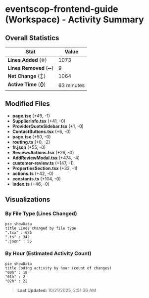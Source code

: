 # eventscop-frontend-guide (Workspace) - Activity Summary 

## Overall Statistics

| Stat                   | Value                                                             |
| ---------------------- | ----------------------------------------------------------------- |
| **Lines Added** (➕)   | 1073                                          |
| **Lines Removed** (➖) | 9                                        |
| **Net Change** (↕)    | 1064                |
| **Active Time** (⌚)   | 63 minutes |


## Modified Files
- **page.tsx** (+49, -1)
- **SupplierInfo.tsx** (+41, -0)
- **ProviderQuoteSidebar.tsx** (+1, -0)
- **ContactButtons.tsx** (+6, -0)
- **page.tsx** (+50, -0)
- **routing.ts** (+0, -2)
- **fr.json** (+55, -0)
- **ReviewsActions.tsx** (+26, -0)
- **AddReviewModal.tsx** (+474, -4)
- **customer-review.ts** (+147, -1)
- **PropertiesSection.tsx** (+32, -1)
- **actions.ts** (+42, -0)
- **constants.ts** (+104, -0)
- **index.ts** (+46, -0)

## Visualizations

### By File Type (Lines Changed)

```mermaid
pie showData
title Lines changed by file type
".tsx" : 685
".ts" : 342
".json" : 55
```

### By Hour (Estimated Activity Count)

```mermaid
pie showData
title Coding activity by hour (count of changes)
"00h" : 19
"01h" : 2
"02h" : 22
```


> **Last Updated:** 10/21/2025, 2:51:36 AM